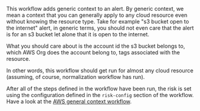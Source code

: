 This workflow adds generic context to an alert. By generic context, we mean a context that you can generally apply to any cloud resource even without knowing the resource type. Take for example "s3 bucket open to the internet" alert, in generic terms, you should not even care that the alert is for an s3 bucket let alone that it is open to the internet.

What you should care about is the account id the s3 bucket belongs to, which AWS Org does the account belong to, tags associated with the resource.

In other words, this workflow should get run for almost any cloud resource (assuming, of course, normalization workflow has run).

After all of the steps defined in the workflow have been run, the risk is set using the configuration defined in the `risk-config` section of the workflow. Have a look at the [AWS general context workflow](https://github.com/dassana-io/dassana/blob/main/content/workflows/csp/aws/general-context/general-context.yaml).

